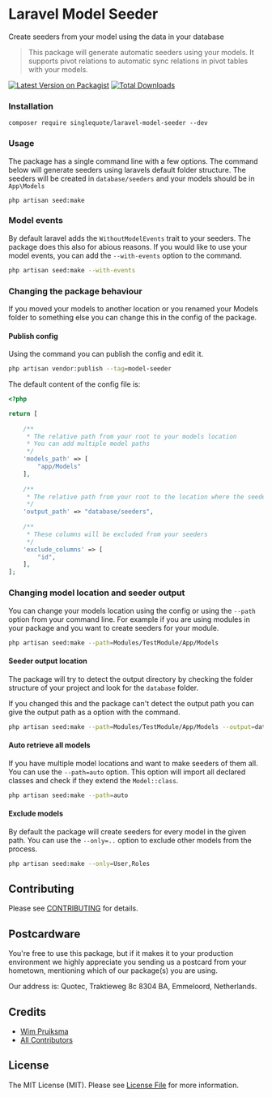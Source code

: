 # Laravel Model Seeder
Create seeders from your model using the data in your database

>This package will generate automatic seeders using your models. It supports pivot relations to automatic sync relations in pivot tables with your models. 

[![Latest Version on Packagist](https://img.shields.io/packagist/v/singlequote/laravel-model-seeder.svg?style=flat-square)](https://packagist.org/packages/singlequote/laravel-model-seeder)
[![Total Downloads](https://img.shields.io/packagist/dt/singlequote/laravel-model-seeder.svg?style=flat-square)](https://packagist.org/packages/singlequote/laravel-model-seeder)


### Installation
```console
composer require singlequote/laravel-model-seeder --dev
```

### Usage
The package has a single command line with a few options.
The command below will generate seeders using laravels default folder structure.
The seeders will be created in `database/seeders` and your models should be in `App\Models`
```bahs
php artisan seed:make
```
### Model events
By default laravel adds the `WithoutModelEvents` trait to your seeders. The package does this also for abious reasons. If you would like to use your model events, you can add the `--with-events` option to the command.
```bash
php artisan seed:make --with-events
```

### Changing the package behaviour
If you moved your models to another location or you renamed your Models folder to something else you can change this in the config of the package.

#### Publish config
Using the command you can publish the config and edit it.

```bash
php artisan vendor:publish --tag=model-seeder
```

The default content of the config file is:
```php
<?php

return [
    
    /**
     * The relative path from your root to your models location
     * You can add multiple model paths
     */
    'models_path' => [
        "app/Models"
    ],
    
    /**
     * The relative path from your root to the location where the seeders will be generated
     */
    'output_path' => "database/seeders",
    
    /**
     * These columns will be excluded from your seeders
     */
    'exclude_columns' => [
        "id",
    ],    
];
```

### Changing model location and seeder output
You can change your models location using the config or using the `--path` option from your command line.
For example if you are using modules in your package and you want to create seeders for your module.
```bash
php artisan seed:make --path=Modules/TestModule/App/Models
```
#### Seeder output location
The package will try to detect the output directory by checking the folder structure of your project and look for the `database` folder.

If you changed this and the package can't detect the output path you can give the output path as a option with the command.

```bash
php artisan seed:make --path=Modules/TestModule/App/Models --output=database/seeders
```

#### Auto retrieve all models
If you have multiple model locations and want to make seeders of them all. You can use the `--path=auto` option. This option will import all declared classes and check if they extend the `Model::class`. 
```bash
php artisan seed:make --path=auto
```

#### Exclude models
By default the package will create seeders for every model in the given path. You can use the `--only=..` option to exclude other models from the process.
```bash
php artisan seed:make --only=User,Roles
```


## Contributing

Please see [CONTRIBUTING](CONTRIBUTING.md) for details.

## Postcardware

You're free to use this package, but if it makes it to your production environment we highly appreciate you sending us a postcard from your hometown, mentioning which of our package(s) you are using.

Our address is: Quotec, Traktieweg 8c 8304 BA, Emmeloord, Netherlands.

## Credits

- [Wim Pruiksma](https://github.com/wimurk)
- [All Contributors](../../contributors)

## License

The MIT License (MIT). Please see [License File](LICENSE.md) for more information.
